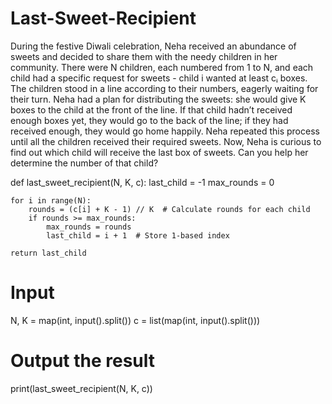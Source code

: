 # Last-Sweet-Recipient

During the festive Diwali celebration, Neha received an abundance of sweets and decided to share them with the needy children in her community. There were N children, each numbered from 1 to N, and each child had a specific request for sweets - child i wanted at least cᵢ boxes. The children stood in a line according to their numbers, eagerly waiting for their turn.
Neha had a plan for distributing the sweets: she would give K boxes to the child at the front of the line. If that child hadn’t received enough boxes yet, they would go to the back of the line; if they had received enough, they would go home happily.
Neha repeated this process until all the children received their required sweets. Now, Neha is curious to find out which child will receive the last box of sweets. Can you help her determine the number of that child?

def last_sweet_recipient(N, K, c):
    last_child = -1
    max_rounds = 0

    for i in range(N):
        rounds = (c[i] + K - 1) // K  # Calculate rounds for each child
        if rounds >= max_rounds:
            max_rounds = rounds
            last_child = i + 1  # Store 1-based index

    return last_child

# Input
N, K = map(int, input().split())
c = list(map(int, input().split()))

# Output the result
print(last_sweet_recipient(N, K, c))
